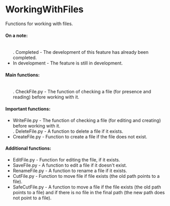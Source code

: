 # WorkingWithFiles
Functions for working with files.


<h4>On a note:</h4>
<ul>
 <br>. Completed - The development of this feature has already been completed.
 <li>In development - The feature is still in development.
</ul>


<h4>Main functions:</h4>
<ul>
 <br>. CheckFile.py - The function of checking a file (for presence and
reading) before working with it.
</ul>


<h4>Important functions:</h4>
<ul>
 <li>WriteFile.py - The function of checking a file (for editing and creating)
before working with it.
 <br>. DeleteFile.py - A function to delete a file if it exists.
 <li>CreateFile.py - Function to create a file if the file does not exist.
</ul>


<h4>Additional functions:</h4>
<ul>
 <li>EditFile.py - Function for editing the file, if it exists.
 <li>SaveFile.py - A function to edit a file if it doesn't exist.
 <li>RenameFile.py - A function to rename a file if it exists.
 <li>CutFile.py - Function to move file if file exists (the old path points to
a file).
 <li>SafeCutFile.py - A function to move a file if the file exists (the old
path points to a file) and if there is no file in the final path (the new path
does not point to a file).
</ul>

